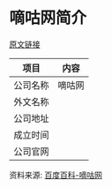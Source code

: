# 嘀咕网简介

[原文链接]()

|项目|内容|
|-----|-----|
|公司名称|嘀咕网|
|外文名称||
|公司地址||
|成立时间||
|公司官网||

资料来源: 
[百度百科-嘀咕网](https://baike.baidu.com/item/%E5%98%80%E5%92%95%E7%BD%91)